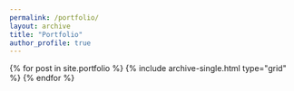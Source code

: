 ```yaml
---
permalink: /portfolio/
layout: archive
title: "Portfolio"
author_profile: true
---
```


<div class="grid__wrapper">
  {% for post in site.portfolio %}
      {% include archive-single.html type="grid" %}
  {% endfor %}
</div>